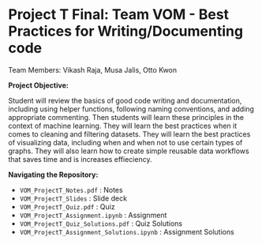 # Project T Final: Team VOM - Best Practices for Writing/Documenting code
Team Members: Vikash Raja, Musa Jalis, Otto Kwon

**Project Objective:** 

Student will review the basics of good code writing and documentation, including using helper functions, following naming conventions, and adding appropriate commenting. Then students will learn these principles in the context of machine learning. They will learn the best practices when it comes to cleaning and filtering datasets. They will learn the best practices of visualizing data, including when and when not to use certain types of graphs. They will also learn how to create simple reusable data workflows that saves time and is increases effieciency. 


**Navigating the Repository:** 

- `VOM_ProjectT_Notes.pdf` : Notes
- `VOM_ProjectT_Slides` : Slide deck
- `VOM_ProjectT_Quiz.pdf` : Quiz
- `VOM_ProjectT_Assignment.ipynb` : Assignment
- `VOM_ProjectT_Quiz_Solutions.pdf` : Quiz Solutions
- `VOM_ProjectT_Assignment_Solutions.ipynb` : Assignment Solutions

